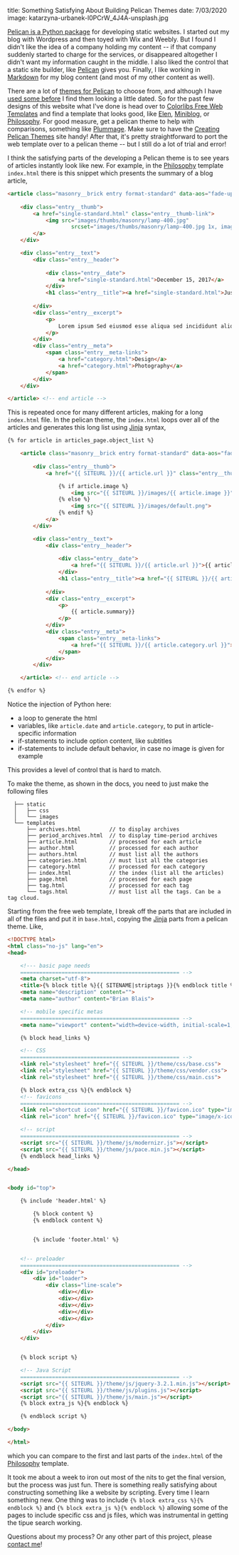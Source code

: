 title: Something Satisfying About Building Pelican Themes
date: 7/03/2020
image: katarzyna-urbanek-l0PCrW_4J4A-unsplash.jpg

[Pelican is a Python package] for developing static websites.  I started out my blog with Wordpress and then toyed with Wix and Weebly.  But I found I didn't like the idea of a company holding my content -- if that company suddenly started to charge for the services, or disappeared altogether I didn't want my information caught in the middle.  I also liked the control that a static site builder, like [Pelican] gives you.  Finally, I like working in [Markdown] for my blog content (and most of my other content as well).

There are a lot of [themes for Pelican] to choose from, and although I have [used some before] I find them looking a little dated.  So for the past few designs of this website what I've done is head over to [Colorlibs Free Web Templates] and find a template that looks good, like [Elen], [Miniblog], or [Philosophy].  For good measure, get a pelican theme to help with comparisons, something like [Plummage].  Make sure to have the [Creating Pelican Themes] site handy!  After that, it's pretty straightforward to port the web template over to a pelican theme -- but I still do a lot of trial and error! 

I think the satisfying parts of the developing a Pelican theme is to see years of articles instantly look like new.  For example, in the [Philosophy] template `index.html` there is this snippet which presents the summary of a blog article,

```html
<article class="masonry__brick entry format-standard" data-aos="fade-up">
        
    <div class="entry__thumb">
        <a href="single-standard.html" class="entry__thumb-link">
            <img src="images/thumbs/masonry/lamp-400.jpg" 
                    srcset="images/thumbs/masonry/lamp-400.jpg 1x, images/thumbs/masonry/lamp-800.jpg 2x" alt="">
        </a>
    </div>

    <div class="entry__text">
        <div class="entry__header">
            
            <div class="entry__date">
                <a href="single-standard.html">December 15, 2017</a>
            </div>
            <h1 class="entry__title"><a href="single-standard.html">Just a Standard Format Post.</a></h1>
            
        </div>
        <div class="entry__excerpt">
            <p>
                Lorem ipsum Sed eiusmod esse aliqua sed incididunt aliqua incididunt mollit id et sit proident dolor nulla sed commodo est ad minim elit reprehenderit nisi officia aute incididunt velit sint in aliqua...
            </p>
        </div>
        <div class="entry__meta">
            <span class="entry__meta-links">
                <a href="category.html">Design</a> 
                <a href="category.html">Photography</a>
            </span>
        </div>
    </div>

</article> <!-- end article -->
```

This is repeated once for many different articles, making for a long `index.html` file.  In the pelican theme, the `index.html` loops over all of the articles and generates this long list using [Jinja] syntax,

```html
{% for article in articles_page.object_list %}

    <article class="masonry__brick entry format-standard" data-aos="fade-up">
            
        <div class="entry__thumb">
            <a href="{{ SITEURL }}/{{ article.url }}" class="entry__thumb-link">

                {% if article.image %}
                    <img src="{{ SITEURL }}/images/{{ article.image }}">
                {% else %}
                    <img src="{{ SITEURL }}/images/default.png">
                {% endif %}
            </a>
        </div>

        <div class="entry__text">
            <div class="entry__header">
                
                <div class="entry__date">
                    <a href="{{ SITEURL }}/{{ article.url }}">{{ article.locale_date }}</a>
                </div>
                <h1 class="entry__title"><a href="{{ SITEURL }}/{{ article.url }}">{{ article.title }} {%if article.subtitle %} <small> {{ article.subtitle }} </small> {% endif %} </a></h1>
                
            </div>
            <div class="entry__excerpt">
                <p>
                    {{ article.summary}}
                </p>
            </div>
            <div class="entry__meta">
                <span class="entry__meta-links">
                    <a href="{{ SITEURL }}/{{ article.category.url }}">{{ article.category }}</a> 
                </span>
            </div>
        </div>

    </article> <!-- end article -->

{% endfor %}
```

Notice the injection of Python here: 

* a loop to generate the html
* variables, like `article.date` and `article.category`, to put in article-specific information
* if-statements to include option content, like subtitles
* if-statements to include default behavior, in case no image is given for example

This provides a level of control that is hard to match.  

To make the theme, as shown in the docs, you need to just make the following files

```
  ├── static
  │   ├── css
  │   └── images
  └── templates
      ├── archives.html         // to display archives
      ├── period_archives.html  // to display time-period archives
      ├── article.html          // processed for each article
      ├── author.html           // processed for each author
      ├── authors.html          // must list all the authors
      ├── categories.html       // must list all the categories
      ├── category.html         // processed for each category
      ├── index.html            // the index (list all the articles)
      ├── page.html             // processed for each page
      ├── tag.html              // processed for each tag
      └── tags.html             // must list all the tags. Can be a tag cloud.
```

Starting from the free web template, I break off the parts that are included in all of the files and put it in `base.html`, copying the [Jinja] parts from a pelican theme.  Like,

```html
<!DOCTYPE html>
<html class="no-js" lang="en">
<head>

    <!--- basic page needs
    ================================================== -->
    <meta charset="utf-8">
    <title>{% block title %}{{ SITENAME|striptags }}{% endblock title %}</title>
    <meta name="description" content="">
    <meta name="author" content="Brian Blais">

    <!-- mobile specific metas
    ================================================== -->
    <meta name="viewport" content="width=device-width, initial-scale=1, maximum-scale=1">

    {% block head_links %}

    <!-- CSS
    ================================================== -->
    <link rel="stylesheet" href="{{ SITEURL }}/theme/css/base.css">
    <link rel="stylesheet" href="{{ SITEURL }}/theme/css/vendor.css">
    <link rel="stylesheet" href="{{ SITEURL }}/theme/css/main.css">

    {% block extra_css %}{% endblock %}
    <!-- favicons
    ================================================== -->
    <link rel="shortcut icon" href="{{ SITEURL }}/favicon.ico" type="image/x-icon">
    <link rel="icon" href="{{ SITEURL }}/favicon.ico" type="image/x-icon">

    <!-- script
    ================================================== -->
    <script src="{{ SITEURL }}/theme/js/modernizr.js"></script>
    <script src="{{ SITEURL }}/theme/js/pace.min.js"></script>
    {% endblock head_links %}

</head>


<body id="top">

    {% include 'header.html' %}

        {% block content %}
        {% endblock content %}


        {% include 'footer.html' %}


    <!-- preloader
    ================================================== -->
    <div id="preloader">
        <div id="loader">
            <div class="line-scale">
                <div></div>
                <div></div>
                <div></div>
                <div></div>
                <div></div>
            </div>
        </div>
    </div>


    {% block script %}

    <!-- Java Script
    ================================================== -->
    <script src="{{ SITEURL }}/theme/js/jquery-3.2.1.min.js"></script>
    <script src="{{ SITEURL }}/theme/js/plugins.js"></script>
    <script src="{{ SITEURL }}/theme/js/main.js"></script>
    {% block extra_js %}{% endblock %}

    {% endblock script %}

</body>

</html>
```

which you can compare to the first and last parts of the `index.html` of the [Philosophy] template.   

It took me about a week to iron out most of the nits to get the final version, but the process was just fun.  There is something really satisfying about constructing something like a website by scripting.   Every time I learn something new.  One thing was to include `{% block extra_css %}{% endblock %}` and `{% block extra_js %}{% endblock %}` allowing some of the pages to include specific css and js files, which was instrumental in getting the tipue search working.  

Questions about my process?  Or any other part of this project, please [contact me]!


[Pelican is a Python package]: https://docs.getpelican.com/en/stable/
[Pelican]: https://docs.getpelican.com/en/stable/
[themes for Pelican]: http://pelicanthemes.com
[used some before]: https://elegant.oncrashreboot.com
[Colorlibs Free Web Templates]: https://colorlib.com/wp/templates/
[Elen]: https://colorlib.com/wp/template/elen/
[Miniblog]: https://colorlib.com/wp/template/miniblog/
[Philosophy]: https://colorlib.com/wp/template/philosophy/
[Plummage]: https://github.com/kdeldycke/plumage
[Creating Pelican Themes]: https://docs.getpelican.com/en/latest/themes.html
[Jinja]: https://jinja.palletsprojects.com/en/2.11.x/
[contact me]: http://bblais.github.io/contact.html
[Markdown]: https://www.markdownguide.org/basic-syntax
